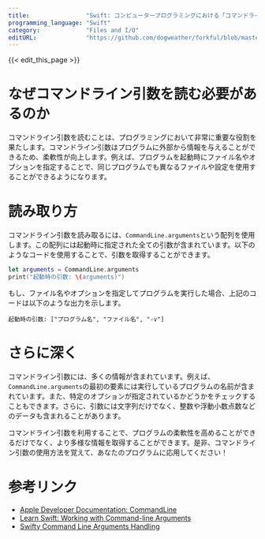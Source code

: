 ```yaml
---
title:                "Swift: コンピュータープログラミングにおける「コマンドライン引数の読み込み」"
programming_language: "Swift"
category:             "Files and I/O"
editURL:              "https://github.com/dogweather/forkful/blob/master/content/ja/swift/reading-command-line-arguments.md"
---
```


{{< edit_this_page >}}

# なぜコマンドライン引数を読む必要があるのか

コマンドライン引数を読むことは、プログラミングにおいて非常に重要な役割を果たします。コマンドライン引数はプログラムに外部から情報を与えることができるため、柔軟性が向上します。例えば、プログラムを起動時にファイル名やオプションを指定することで、同じプログラムでも異なるファイルや設定を使用することができるようになります。

# 読み取り方

コマンドライン引数を読み取るには、`CommandLine.arguments`という配列を使用します。この配列には起動時に指定された全ての引数が含まれています。以下のようなコードを使用することで、引数を取得することができます。

```Swift
let arguments = CommandLine.arguments
print("起動時の引数: \(arguments)")
```

もし、ファイル名やオプションを指定してプログラムを実行した場合、上記のコードは以下のような出力を示します。

```
起動時の引数: ["プログラム名", "ファイル名", "-v"]
```

# さらに深く

コマンドライン引数には、多くの情報が含まれています。例えば、`CommandLine.arguments`の最初の要素には実行しているプログラムの名前が含まれています。また、特定のオプションが指定されているかどうかをチェックすることもできます。さらに、引数には文字列だけでなく、整数や浮動小数点数などのデータも含まれることがあります。

コマンドライン引数を利用することで、プログラムの柔軟性を高めることができるだけでなく、より多様な情報を取得することができます。是非、コマンドライン引数の使用方法を覚えて、あなたのプログラムに応用してください！

# 参考リンク

- [Apple Developer Documentation: CommandLine](https://developer.apple.com/documentation/swift/commandline)
- [Learn Swift: Working with Command-line Arguments](https://www.learnswiftonline.com/getting-started/working-with-command-line-arguments/)
- [Swifty Command Line Arguments Handling](https://medium.com/@marcosantadev/swifty-command-line-arguments-handling-a8420ebe95e1)